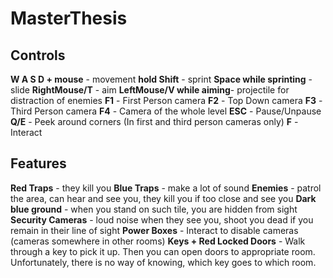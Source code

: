 # MasterThesis

## Controls

**W A S D + mouse** - movement
**hold Shift** - sprint
**Space while sprinting** - slide
**RightMouse/T** - aim
**LeftMouse/V while aiming**- projectile for distraction of enemies
**F1** - First Person camera
**F2** - Top Down camera
**F3** - Third Person camera
**F4** - Camera of the whole level
**ESC** - Pause/Unpause
**Q/E** - Peek around corners (In first and third person cameras only)
**F** - Interact

## Features

**Red Traps** - they kill you
**Blue Traps** - make a lot of sound
**Enemies** - patrol the area, can hear and see you, they kill you if too close and see you
**Dark blue ground** - when you stand on such tile, you are hidden from sight
**Security Cameras** - loud noise when they see you, shoot you dead if you remain in their line of sight
**Power Boxes** - Interact to disable cameras (cameras somewhere in other rooms)
**Keys + Red Locked Doors** - Walk through a key to pick it up. Then you can open doors to appropriate room. Unfortunately, there is no way of knowing, which key goes to which room.